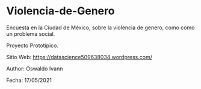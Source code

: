 # Violencia-de-Genero
Encuesta en la Ciudad de México, sobre la violencia de genero, como como un problema social.

Proyecto Prototipico.

Sitio Web: https://datascience509638034.wordpress.com/

Author: Oswaldo Ivann 

Fecha: 17/05/2021
